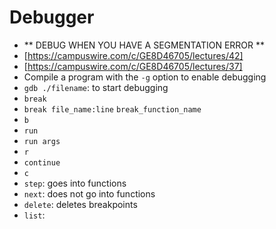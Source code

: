 # Debugger

- ** DEBUG WHEN YOU HAVE A SEGMENTATION ERROR **
- [https://campuswire.com/c/GE8D46705/lectures/42]
- [https://campuswire.com/c/GE8D46705/lectures/37]
- Compile a program with the `-g` option to enable debugging
- `gdb ./filename`: to start debugging
- `break`
- `break file_name:line` `break_function_name`
- `b`
- `run`
- `run args`
- `r`
- `continue`
- `c`
- `step`: goes into functions
- `next`: does not go into functions
- `delete`: deletes breakpoints
- `list`: 